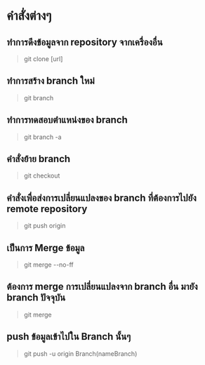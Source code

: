 # คำสั่งต่างๆ

## ทำการดึงข้อมูลจาก repository จากเครื่องอื่น
> git clone [url]

## ทำการสร้าง branch ใหม่
> git branch <namebranch>

## ทำการทดสอบตำแหน่งของ branch
> git branch -a

## คำสั่งย้าย branch
> git checkout <namebranch>

## คำสั่งเพื่อส่งการเปลี่ยนแปลงของ branch ที่ต้องการไปยัง remote repository
> git push origin <branch>

## เป็นการ Merge ข้อมูล
> git merge --no-ff <namebranch>

## ต้องการ merge การเปลี่ยนแปลงจาก branch อื่น มายัง branch ปัจจุบัน
> git merge <branch>

## push ข้อมูลเข้าไปใน Branch นั้นๆ
> git push -u origin Branch(nameBranch)
